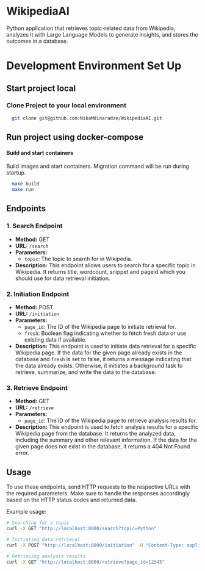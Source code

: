 # WikipediaAI
Python application that retrieves topic-related data from Wikipedia, analyzes it with Large Language Models to generate insights, and stores the outcomes in a database.

# Development Environment Set Up

## Start project local
### Clone Project to your local environment
```bash
  git clone git@github.com:NikaMdinaradze/WikipediaAI.git
```

## Run project using docker-compose
#### Build and start containers
Build images and start containers. Migration command will be run during startup.
```bash
  make build
  make run
```

## Endpoints

### 1. Search Endpoint

- **Method:** GET
- **URL:** `/search`
- **Parameters:**
  - `topic`: The topic to search for in Wikipedia.
- **Description:** This endpoint allows users to search for a specific topic in Wikipedia. It returns title, wordcount, snippet and pageid which you should use for data retrieval initiation.

### 2. Initiation Endpoint

- **Method:** POST
- **URL:** `/initiation`
- **Parameters:**
  - `page_id`: The ID of the Wikipedia page to initiate retrieval for.
  - `fresh`: Boolean flag indicating whether to fetch fresh data or use existing data if available.
- **Description:** This endpoint is used to initiate data retrieval for a specific Wikipedia page. If the data for the given page already exists in the database and `fresh` is set to false, it returns a message indicating that the data already exists. Otherwise, it initiates a background task to retrieve, summarize, and write the data to the database.

### 3. Retrieve Endpoint

- **Method:** GET
- **URL:** `/retrieve`
- **Parameters:**
  - `page_id`: The ID of the Wikipedia page to retrieve analysis results for.
- **Description:** This endpoint is used to fetch analysis results for a specific Wikipedia page from the database. It returns the analyzed data, including the summary and other relevant information. If the data for the given page does not exist in the database, it returns a 404 Not Found error.

## Usage

To use these endpoints, send HTTP requests to the respective URLs with the required parameters. Make sure to handle the responses accordingly based on the HTTP status codes and returned data.

Example usage:

```bash
# Searching for a topic
curl -X GET "http://localhost:8000/search?topic=Python"

# Initiating data retrieval
curl -X POST "http://localhost:8000/initiation" -H "Content-Type: application/json" -d '{"page_id": 12345, "fresh": true}'

# Retrieving analysis results
curl -X GET "http://localhost:8000/retrieve?page_id=12345"
